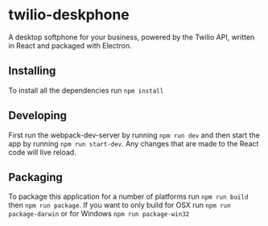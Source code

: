 # twilio-deskphone
A desktop softphone for your business, powered by the Twilio API, written in React and packaged with Electron.

## Installing
To install all the dependencies run `npm install`

## Developing
First run the webpack-dev-server by running `npm run dev` and then start the app by running `npm run start-dev`. Any changes that are made to the React code will live reload.

## Packaging
To package this application for a number of platforms run `npm run build` then `npm run package`. If you want to only build for OSX run `npm run package-darwin` or for Windows `npm run package-win32`
